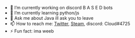 - 🔭 I’m currently working on discord B A S E D bots
- 🌱 I’m currently learning python/js
- 💬 Ask me about Java ill ask you to leave
- 📫 How to reach me: [Twitter](https://twitter.com/wdg_clod), [Steam](https://steamcommunity.com/id/Cloud2137), discord: Cloud#4725
- ⚡ Fun fact: ima weeb
